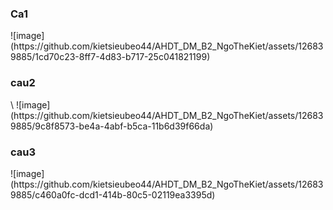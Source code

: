 <h3>Ca1</h1>
![image](https://github.com/kietsieubeo44/AHDT_DM_B2_NgoTheKiet/assets/126839885/1cd70c23-8ff7-4d83-b717-25c041821199)
<h3>cau2</h3>\
![image](https://github.com/kietsieubeo44/AHDT_DM_B2_NgoTheKiet/assets/126839885/9c8f8573-be4a-4abf-b5ca-11b6d39f66da)
<h3>cau3</h3>
![image](https://github.com/kietsieubeo44/AHDT_DM_B2_NgoTheKiet/assets/126839885/c460a0fc-dcd1-414b-80c5-02119ea3395d)
